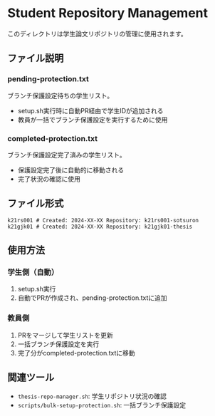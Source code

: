 # Student Repository Management

このディレクトリは学生論文リポジトリの管理に使用されます。

## ファイル説明

### pending-protection.txt
ブランチ保護設定待ちの学生リスト。
- setup.sh実行時に自動PR経由で学生IDが追加される
- 教員が一括でブランチ保護設定を実行するために使用

### completed-protection.txt  
ブランチ保護設定完了済みの学生リスト。
- 保護設定完了後に自動的に移動される
- 完了状況の確認に使用

## ファイル形式

```
k21rs001 # Created: 2024-XX-XX Repository: k21rs001-sotsuron
k21gjk01 # Created: 2024-XX-XX Repository: k21gjk01-thesis
```

## 使用方法

### 学生側（自動）
1. setup.sh実行
2. 自動でPRが作成され、pending-protection.txtに追加

### 教員側
1. PRをマージして学生リストを更新
2. 一括ブランチ保護設定を実行
3. 完了分がcompleted-protection.txtに移動

## 関連ツール

- `thesis-repo-manager.sh`: 学生リポジトリ状況の確認
- `scripts/bulk-setup-protection.sh`: 一括ブランチ保護設定
